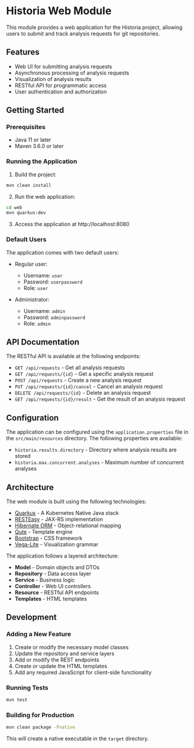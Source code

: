 # Historia Web Module

This module provides a web application for the Historia project, allowing users to submit and track analysis requests for git repositories.

## Features

- Web UI for submitting analysis requests
- Asynchronous processing of analysis requests
- Visualization of analysis results
- RESTful API for programmatic access
- User authentication and authorization

## Getting Started

### Prerequisites

- Java 11 or later
- Maven 3.6.0 or later

### Running the Application

1. Build the project:

```bash
mvn clean install
```

2. Run the web application:

```bash
cd web
mvn quarkus:dev
```

3. Access the application at http://localhost:8080

### Default Users

The application comes with two default users:

- Regular user:
  - Username: `user`
  - Password: `userpassword`
  - Role: `user`

- Administrator:
  - Username: `admin`
  - Password: `adminpassword`
  - Role: `admin`

## API Documentation

The RESTful API is available at the following endpoints:

- `GET /api/requests` - Get all analysis requests
- `GET /api/requests/{id}` - Get a specific analysis request
- `POST /api/requests` - Create a new analysis request
- `PUT /api/requests/{id}/cancel` - Cancel an analysis request
- `DELETE /api/requests/{id}` - Delete an analysis request
- `GET /api/requests/{id}/result` - Get the result of an analysis request

## Configuration

The application can be configured using the `application.properties` file in the `src/main/resources` directory. The following properties are available:

- `historia.results.directory` - Directory where analysis results are stored
- `historia.max.concurrent.analyses` - Maximum number of concurrent analyses

## Architecture

The web module is built using the following technologies:

- [Quarkus](https://quarkus.io/) - A Kubernetes Native Java stack
- [RESTEasy](https://resteasy.dev/) - JAX-RS implementation
- [Hibernate ORM](https://hibernate.org/orm/) - Object-relational mapping
- [Qute](https://quarkus.io/guides/qute) - Template engine
- [Bootstrap](https://getbootstrap.com/) - CSS framework
- [Vega-Lite](https://vega.github.io/vega-lite/) - Visualization grammar

The application follows a layered architecture:

- **Model** - Domain objects and DTOs
- **Repository** - Data access layer
- **Service** - Business logic
- **Controller** - Web UI controllers
- **Resource** - RESTful API endpoints
- **Templates** - HTML templates

## Development

### Adding a New Feature

1. Create or modify the necessary model classes
2. Update the repository and service layers
3. Add or modify the REST endpoints
4. Create or update the HTML templates
5. Add any required JavaScript for client-side functionality

### Running Tests

```bash
mvn test
```

### Building for Production

```bash
mvn clean package -Pnative
```

This will create a native executable in the `target` directory.
